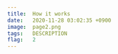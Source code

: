```yaml
---
title:  How it works
date:   2020-11-28 03:02:35 +0900
image:  page2.png
tags:   DESCRIPTION
flag:   2
---
```

